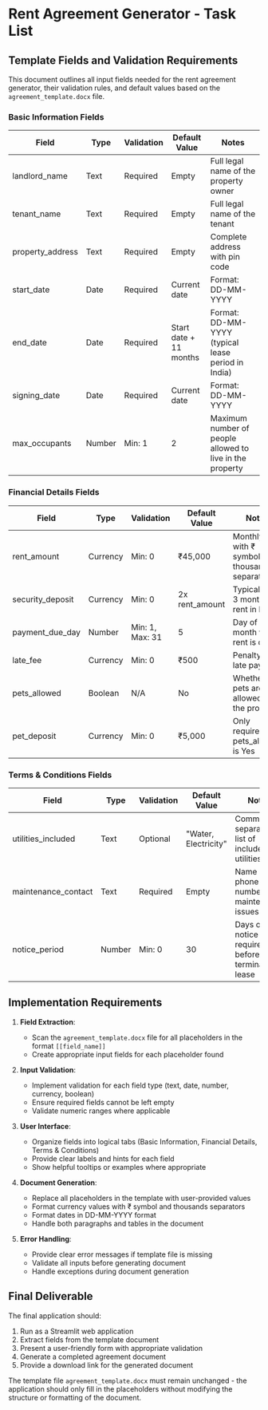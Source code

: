 # Rent Agreement Generator - Task List

## Template Fields and Validation Requirements

This document outlines all input fields needed for the rent agreement generator, their validation rules, and default values based on the `agreement_template.docx` file.

### Basic Information Fields

| Field | Type | Validation | Default Value | Notes |
|-------|------|------------|--------------|-------|
| landlord_name | Text | Required | Empty | Full legal name of the property owner |
| tenant_name | Text | Required | Empty | Full legal name of the tenant |
| property_address | Text | Required | Empty | Complete address with pin code |
| start_date | Date | Required | Current date | Format: DD-MM-YYYY |
| end_date | Date | Required | Start date + 11 months | Format: DD-MM-YYYY (typical lease period in India) |
| signing_date | Date | Required | Current date | Format: DD-MM-YYYY |
| max_occupants | Number | Min: 1 | 2 | Maximum number of people allowed to live in the property |

### Financial Details Fields

| Field | Type | Validation | Default Value | Notes |
|-------|------|------------|--------------|-------|
| rent_amount | Currency | Min: 0 | ₹45,000 | Monthly rent with ₹ symbol and thousands separator |
| security_deposit | Currency | Min: 0 | 2x rent_amount | Typically 2-3 months' rent in India |
| payment_due_day | Number | Min: 1, Max: 31 | 5 | Day of month when rent is due |
| late_fee | Currency | Min: 0 | ₹500 | Penalty for late payment |
| pets_allowed | Boolean | N/A | No | Whether pets are allowed in the property |
| pet_deposit | Currency | Min: 0 | ₹5,000 | Only required if pets_allowed is Yes |

### Terms & Conditions Fields

| Field | Type | Validation | Default Value | Notes |
|-------|------|------------|--------------|-------|
| utilities_included | Text | Optional | "Water, Electricity" | Comma-separated list of included utilities |
| maintenance_contact | Text | Required | Empty | Name and phone number for maintenance issues |
| notice_period | Number | Min: 0 | 30 | Days of notice required before terminating lease |

## Implementation Requirements

1. **Field Extraction**:
   - Scan the `agreement_template.docx` file for all placeholders in the format `[[field_name]]`
   - Create appropriate input fields for each placeholder found

2. **Input Validation**:
   - Implement validation for each field type (text, date, number, currency, boolean)
   - Ensure required fields cannot be left empty
   - Validate numeric ranges where applicable

3. **User Interface**:
   - Organize fields into logical tabs (Basic Information, Financial Details, Terms & Conditions)
   - Provide clear labels and hints for each field
   - Show helpful tooltips or examples where appropriate

4. **Document Generation**:
   - Replace all placeholders in the template with user-provided values
   - Format currency values with ₹ symbol and thousands separators
   - Format dates in DD-MM-YYYY format
   - Handle both paragraphs and tables in the document

5. **Error Handling**:
   - Provide clear error messages if template file is missing
   - Validate all inputs before generating document
   - Handle exceptions during document generation

## Final Deliverable

The final application should:
1. Run as a Streamlit web application
2. Extract fields from the template document
3. Present a user-friendly form with appropriate validation
4. Generate a completed agreement document
5. Provide a download link for the generated document

The template file `agreement_template.docx` must remain unchanged - the application should only fill in the placeholders without modifying the structure or formatting of the document.